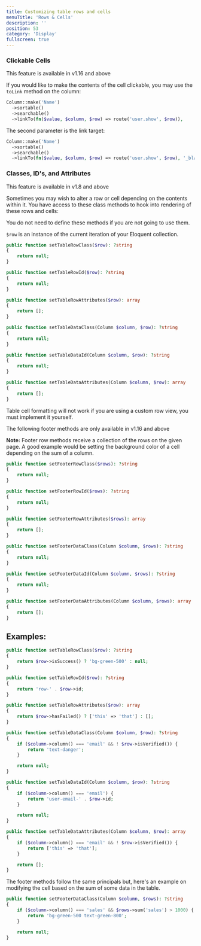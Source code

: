 ```yaml
---
title: Customizing table rows and cells
menuTitle: 'Rows & Cells'
description: ''
position: 53
category: 'Display'
fullscreen: true
---
```


### Clickable Cells

<alert>This feature is available in v1.16 and above</alert>

If you would like to make the contents of the cell clickable, you may use the `toLink` method on the column:

```php
Column::make('Name')
  ->sortable()
  ->searchable()
  ->linkTo(fn($value, $column, $row) => route('user.show', $row)),
```

The second parameter is the link target:

```php
Column::make('Name')
  ->sortable()
  ->searchable()
  ->linkTo(fn($value, $column, $row) => route('user.show', $row), '_blank'),
```

### Classes, ID's, and Attributes

<alert>This feature is available in v1.8 and above</alert>

Sometimes you may wish to alter a row or cell depending on the contents within it. You have access to these class methods to hook into rendering of these rows and cells:

You do not need to define these methods if you are not going to use them.

`$row` is an instance of the current iteration of your Eloquent collection.

```php
public function setTableRowClass($row): ?string
{
    return null;
}
```

```php
public function setTableRowId($row): ?string
{
    return null;
}
```

```php
public function setTableRowAttributes($row): array
{
    return [];
}
```

```php
public function setTableDataClass(Column $column, $row): ?string
{
    return null;
}
```

```php
public function setTableDataId(Column $column, $row): ?string
{
    return null;
}
```

```php
public function setTableDataAttributes(Column $column, $row): array
{
    return [];
}
```

<alert type='warning'>Table cell formatting will not work if you are using a custom row view, you must implement it yourself.</alert>

<alert>The following footer methods are only available in v1.16 and above</alert>

<alert>**Note:** Footer row methods receive a collection of the rows on the given page. A good example would be setting the background color of a cell depending on the sum of a column.</alert>

```php
public function setFooterRowClass($rows): ?string
{
    return null;
}
```

```php
public function setFooterRowId($rows): ?string
{
    return null;
}
```

```php
public function setFooterRowAttributes($rows): array
{
    return [];
}
```

```php
public function setFooterDataClass(Column $column, $rows): ?string
{
    return null;
}
```

```php
public function setFooterDataId(Column $column, $rows): ?string
{
    return null;
}
```

```php
public function setFooterDataAttributes(Column $column, $rows): array
{
    return [];
}
```

## Examples:

```php
public function setTableRowClass($row): ?string
{
    return $row->isSuccess() ? 'bg-green-500' : null;
}
```

```php
public function setTableRowId($row): ?string
{
    return 'row-' . $row->id;
}
```

```php
public function setTableRowAttributes($row): array
{
    return $row->hasFailed() ? ['this' => 'that'] : [];
}
```

```php
public function setTableDataClass(Column $column, $row): ?string
{
    if ($column->column() === 'email' && ! $row->isVerified()) {
        return 'text-danger';
    }

    return null;
}
```

```php
public function setTableDataId(Column $column, $row): ?string
{
    if ($column->column() === 'email') {
        return 'user-email-' . $row->id;
    }

    return null;
}
```

```php
public function setTableDataAttributes(Column $column, $row): array
{
    if ($column->column() === 'email' && ! $row->isVerified()) {
        return ['this' => 'that'];
    }

    return [];
}
```

<alert>The footer methods follow the same principals but, here's an example on modifying the cell based on the sum of some data in the table.</alert>

```php
public function setFooterDataClass(Column $column, $rows): ?string
{
    if ($column->column() === 'sales' && $rows->sum('sales') > 1000) {
        return 'bg-green-500 text-green-800';
    }

    return null;
}
```

